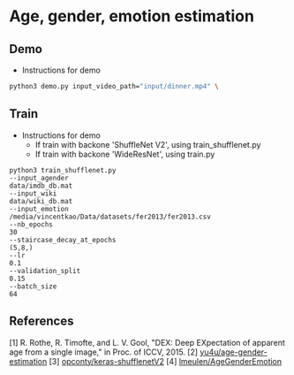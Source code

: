 # Age, gender, emotion estimation
## Demo

* Instructions for demo
```sh
python3 demo.py input_video_path="input/dinner.mp4" \
```

## Train
* Instructions for demo
  * If train with backone 'ShuffleNet V2', using train_shufflenet.py
  * If train with backone 'WideResNet', using train.py
```
python3 train_shufflenet.py
--input_agender
data/imdb_db.mat
--input_wiki
data/wiki_db.mat
--input_emotion
/media/vincentkao/Data/datasets/fer2013/fer2013.csv
--nb_epochs
30
--staircase_decay_at_epochs
(5,8,)
--lr
0.1
--validation_split
0.15
--batch_size
64
```

## References
[1]  R. Rothe, R. Timofte, and L. V. Gool, "DEX: Deep EXpectation of apparent age from a single image," in Proc. of ICCV, 2015.
[2]  [yu4u/age-gender-estimation](https://github.com/yu4u/age-gender-estimation)
[3]  [opconty/keras-shufflenetV2](https://github.com/opconty/keras-shufflenetV2)
[4]  [lmeulen/AgeGenderEmotion](https://github.com/lmeulen/AgeGenderEmotion)
